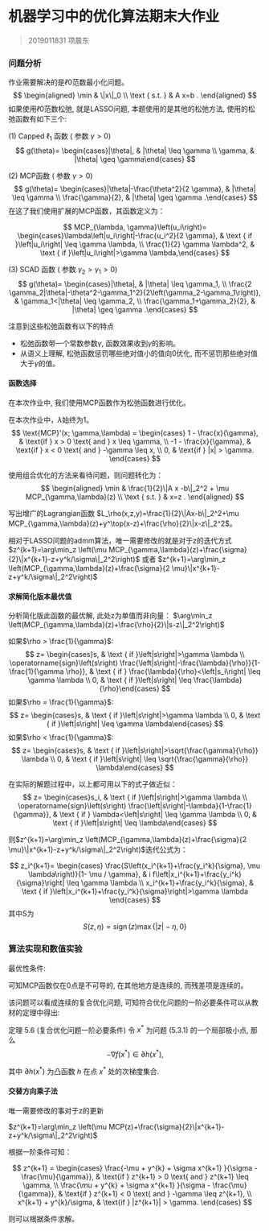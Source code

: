 # 机器学习中的优化算法期末大作业

> 2019011831 项晨东



### 问题分析

作业需要解决的是$ℓ0$范数最小化问题。
$$
\begin{aligned}
\min & \|x\|_0 \\
\text { s.t. } & A x=b .
\end{aligned}
$$
如果使用$ℓ0$范数松弛, 就是LASSO问题, 本题使用的是其他的松弛方法, 使用的松弛函数有如下三个:





(1) Capped $\ell_1$ 函数 $($ 参数 $\gamma>0)$
$$
g(\theta)= \begin{cases}|\theta|, & |\theta| \leq \gamma \\ \gamma, & |\theta| \geq \gamma\end{cases}
$$


(2) MCP函数 $($ 参数 $\gamma>0)$
$$
g(\theta)= \begin{cases}|\theta|-\frac{\theta^2}{2 \gamma}, & |\theta| \leq \gamma \\ \frac{\gamma}{2}, & |\theta| \geq \gamma .\end{cases}
$$
在这了我们使用扩展的MCP函数，其函数定义为：

$$
MCP_{\lambda, \gamma}\left(u_i\right)= \begin{cases}\lambda\left|u_i\right|-\frac{u_i^2}{2 \gamma}, & \text { if }\left|u_i\right| \leq \gamma \lambda, \\ \frac{1}{2} \gamma \lambda^2, & \text { if }\left|u_i\right|>\gamma \lambda,\end{cases}
$$

(3) $\mathrm{SCAD}$ 函数 $\left(\right.$ 参数 $\left.\gamma_2>\gamma_1>0\right)$
$$
g(\theta)= \begin{cases}|\theta|, & |\theta| \leq \gamma_1, \\ \frac{2 \gamma_2|\theta|-\theta^2-\gamma_1^2}{2\left(\gamma_2-\gamma_1\right)}, & \gamma_1<|\theta| \leq \gamma_2, \\ \frac{\gamma_1+\gamma_2}{2}, & |\theta| \geq \gamma .\end{cases}
$$


注意到这些松弛函数有以下的特点

- 松弛函数带一个常数参数$\gamma$, 函数效果收到$\gamma$的影响。
- 从语义上理解, 松弛函数惩罚哪些绝对值小的值向0优化, 而不惩罚那些绝对值大于$\gamma$的值。

#### 函数选择
在本次作业中, 我们使用MCP函数作为松弛函数进行优化。


在本次作业中，$\lambda$始终为1。
$$
\text{MCP}'(x; \gamma,\lambda) = 
 \begin{cases} 
 1 - \frac{x}{\gamma}, & \text{if } x > 0 \text{ and } x \leq \gamma, \\ 
-1 - \frac{x}{\gamma}, & \text{if } x < 0 \text{ and } -\gamma \leq x, \\ 
 0, & \text{if } |x| > \gamma. 
 \end{cases}
$$

使用组合优化的方法来看待问题，则问题转化为：
$$
\begin{aligned}
\min & \frac{1}{2}\|A x -b\|_2^2 + \mu MCP_{\gamma,\lambda}(z) \\
\text { s.t. } & x=z .
\end{aligned}
$$


写出增广的Lagrangian函数
$L_\rho(x,z,y)=\frac{1}{2}\|Ax-b\|_2^2+\mu MCP_{\gamma,\lambda}(z)+y^\top(x-z)+\frac{\rho}{2}\|x-z\|_2^2$。


相对于LASSO问题的admm算法，唯一需要修改的就是对于z的迭代方式
$z^{k+1}=\arg\min_z 
\left(\mu MCP_{\gamma,\lambda}(z)+\frac{\sigma}{2}\|x^{k+1}-z+y^k/\sigma\|_2^2\right)$
或者
$z^{k+1}=\arg\min_z 
\left(MCP_{\gamma,\lambda}(z)+\frac{\sigma}{2 \mu}\|x^{k+1}-z+y^k/\sigma\|_2^2\right)$

#### 求解简化版本最优值
分析简化版此函数的最优解, 此处z为单值而非向量：
$\arg\min_z 
\left(MCP_{\gamma,\lambda}(z)+\frac{\rho}{2}\|s-z\|_2^2\right)$

如果$\rho > \frac{1}{\gamma}$:
$$
z= \begin{cases}s, & \text { if }\left|s\right|>\gamma \lambda \\
 \operatorname{sign}\left(s\right) \frac{\left|s\right|-\frac{\lambda}{\rho}}{1-\frac{1}{\gamma \rho}}, & \text { if } \frac{\lambda}{\rho}<\left|s_i\right| \leq \gamma \lambda \\ 
 0, & \text { if }\left|s\right| \leq \frac{\lambda}{\rho}\end{cases}
$$
如果$\rho = \frac{1}{\gamma}$:
$$
z= \begin{cases}s, & \text { if }\left|s\right|>\gamma \lambda \\ 0, & \text { if }\left|s\right| \leq \gamma \lambda\end{cases}
$$
如果$\rho < \frac{1}{\gamma}$:
$$
z= \begin{cases}s, & \text { if }\left|s\right|>\sqrt{\frac{\gamma}{\rho}} \lambda \\ 0, & \text { if }\left|s\right| \leq \sqrt{\frac{\gamma}{\rho}} \lambda\end{cases}
$$

在实际的解题过程中，以上都可用以下的式子做近似：
$$
z= \begin{cases}s_i, & \text { if }\left|s\right|>\gamma \lambda \\ \operatorname{sign}\left(s\right) \frac{\left|s\right|-\lambda}{1-\frac{1}{\gamma}}, & \text { if } \lambda<\left|s\right| \leq \gamma \lambda \\ 0, & \text { if }\left|s\right| \leq \lambda\end{cases}
$$

则$z^{k+1}=\arg\min_z 
\left(MCP_{\gamma,\lambda}(z)+\frac{\sigma}{2 \mu}\|x^{k+1}-z+y^k/\sigma\|_2^2\right)$迭代公式为：

$$
z_i^{k+1}= 
\begin{cases}
\frac{S\left(x_i^{k+1}+\frac{y_i^k}{\sigma}, \mu \lambda\right)}{1- \mu / \gamma}, & i f\left|x_i^{k+1}+\frac{y_i^k}{\sigma}\right| \leq \gamma \lambda \\ 
x_i^{k+1}+\frac{y_i^k}{\sigma}, & \text { if }\left|x_i^{k+1}+\frac{y_i^k}{\sigma}\right|>\gamma \lambda
\end{cases}
$$
其中S为
$$
S(z, \eta)=\operatorname{sign}(z) \max \{|z|-\eta, 0\}
$$



### 算法实现和数值实验

最优性条件:

可知MCP函数仅在0点是不可导的, 在其他地方是连续的, 而残差项是连续的。

 该问题可以看成连续的复合优化问题, 可知符合优化问题的一阶必要条件可以从教材的定理中得出:

定理 5.6 (复合优化问题一阶必要条件) 令 $x^*$ 为问题 (5.3.1) 的一个局部极小点, 那么
$$
-\nabla f\left(x^*\right) \in \partial h\left(x^*\right),
$$

其中 $\partial h\left(x^*\right)$ 为凸函数 $h$ 在点 $x^*$ 处的次梯度集合.








#### 交替方向乘子法

唯一需要修改的事对于z的更新

$z^{k+1}=\arg\min_z 
\left(\mu MCP(z)+\frac{\sigma}{2}\|x^{k+1}-z+y^k/\sigma\|_2^2\right)$

根据一阶条件可知：

$$
z^{k+1} =
\begin{cases} 
\frac{-\mu + y^{k} + \sigma x^{k+1} }{\sigma - \frac{\mu}{\gamma}}, & \text{if } z^{k+1} > 0 \text{ and } z^{k+1} \leq \gamma, \\ 
\frac{\mu + y^{k} + \sigma x^{k+1} }{\sigma - \frac{\mu}{\gamma}}, & \text{if } z^{k+1} < 0 \text{ and } -\gamma \leq z^{k+1}, \\
x^{k+1} + y^{k}/\sigma, & \text{if } |z^{k+1}| > \gamma. 
 \end{cases}
 $$

 则可以根据条件求解。